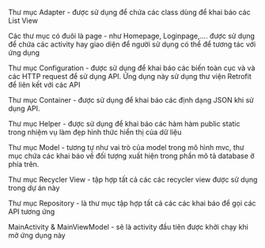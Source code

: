Thư mục Adapter - được sử dụng để chứa các class dùng để khai báo các List View

Các thư mục có đuôi là page - như Homepage, Loginpage,.... được sử dụng để chứa các activity hay giao diện để người sử dụng có thể để tương tác với ứng dụng

Thư mục Configuration - được sử dụng để khai báo các biến toàn cục và và các HTTP request để sử dụng API. Ứng dụng này sử dụng thư viện Retrofit để liên kết với các API

Thư mục Container - được sử dụng để khai báo các định dạng JSON khi sử dụng API.

Thư mục Helper - được sử dụng để khai báo các hàm hàm public static trong nhiệm vụ làm đẹp hình thức hiển thị của dữ liệu

Thư mục Model - tương tự như vai trò của model trong mô hình mvc, thư mục chứa các khai báo về đối tượng xuất hiện trong phần mô tả database ở phía trên.

Thư mục Recycler View - tập hợp tất cả các các recycler view được sử dụng trong dự án này

Thư mục Repository - là thư mục tập hợp tất cả các các khai báo để gọi các API tương ứng

MainActivity & MainViewModel - sẽ là activity đầu tiên được khởi chạy khi mở ứng dụng này
